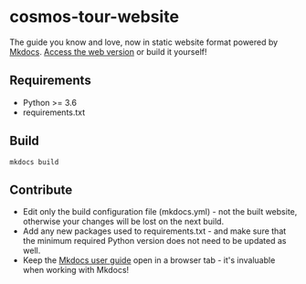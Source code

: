 # cosmos-tour-website

The guide you know and love, now in static website format powered by [Mkdocs](https://www.mkdocs.org/). [Access the web version](https://e-panourgia.github.io/cosmos-tour/) or build it yourself!

## Requirements

 - Python >= 3.6
 - requirements.txt

## Build

```
mkdocs build
```

## Contribute

- Edit only the build configuration file (mkdocs.yml) - not the built website, otherwise your changes will be lost on the next build.
- Add any new packages used to requirements.txt - and make sure that the minimum required Python version does not need to be updated as well.
- Keep the [Mkdocs user guide](https://www.mkdocs.org/user-guide/) open in a browser tab - it's invaluable when working with Mkdocs!

